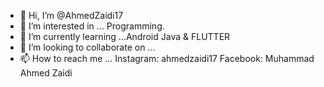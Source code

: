 - 👋 Hi, I’m @AhmedZaidi17
- 👀 I’m interested in ... Programming.
- 🌱 I’m currently learning ...Android Java & FLUTTER
- 💞️ I’m looking to collaborate on ...
- 📫 How to reach me ... 
Instagram: ahmedzaidi17
Facebook: Muhammad Ahmed Zaidi



<!---
AhmedZaidi17/AhmedZaidi17 is a ✨ special ✨ repository because its `README.md` (this file) appears on your GitHub profile.
You can click the Preview link to take a look at your changes.
--->
